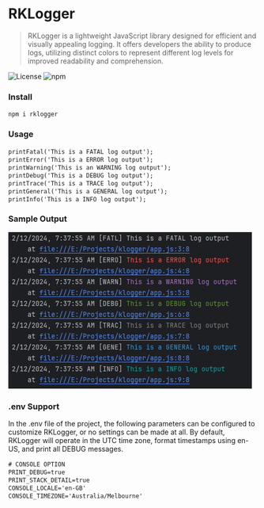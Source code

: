 # RKLogger
> RKLogger is a lightweight JavaScript library designed for efficient and visually appealing logging. It offers developers the ability to produce logs, utilizing distinct colors to represent different log levels for improved readability and comprehension.

![License](https://img.shields.io/github/license/RaistlinTAO/RKlogger)
![npm](https://img.shields.io/npm/v/rklogger)

### Install
```
npm i rklogger
```

### Usage
```shell
printFatal('This is a FATAL log output');
printError('This is a ERROR log output');
printWarning('This is an WARNING log output');
printDebug('This is a DEBUG log output');
printTrace('This is a TRACE log output');
printGeneral('This is a GENERAL log output');
printInfo('This is a INFO log output');
```

### Sample Output
![img.png](output.png)

### .env Support

In the .env file of the project, the following parameters can be configured to customize RKLogger, or no settings can be made at all. By default, RKLogger will operate in the UTC time zone, format timestamps using en-US, and print all DEBUG messages.
```dotenv
# CONSOLE OPTION
PRINT_DEBUG=true
PRINT_STACK_DETAIL=true
CONSOLE_LOCALE='en-GB'
CONSOLE_TIMEZONE='Australia/Melbourne'
```
